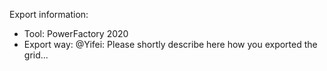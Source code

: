 Export information:
- Tool: PowerFactory 2020
- Export way: @Yifei: Please shortly describe here how you exported the grid...